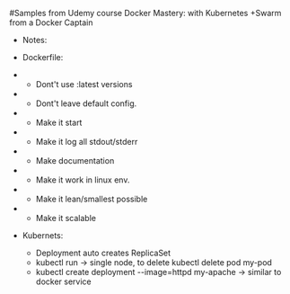 #Samples from Udemy course Docker Mastery: with Kubernetes +Swarm from a Docker Captain

- Notes:
-  Dockerfile:
-   * Dont't use :latest versions
-   * Dont't leave default config.
-   * Make it start
-   * Make it log all stdout/stderr
-   * Make documentation
-   * Make it work in linux env.
-   * Make it lean/smallest possible
-   * Make it scalable

-   Kubernets:
    * Deployment auto creates ReplicaSet
    * kubectl run -> single node, to delete kubectl delete pod my-pod
    * kubectl create deployment --image=httpd my-apache -> similar to docker service